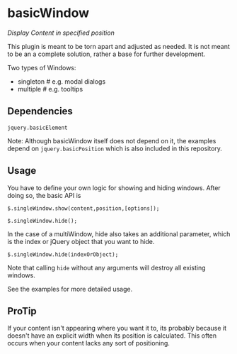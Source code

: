# basicWindow

*Display Content in specified position* 

This plugin is meant to be torn apart and adjusted as needed. It is not meant to
be an a complete solution, rather a base for further development.

Two types of Windows:

* singleton # e.g. modal dialogs
* multiple  # e.g. tooltips

## Dependencies

`jquery.basicElement`

Note: Although basicWindow itself does not depend on it, the examples depend on
`jquery.basicPosition` which is also included in this repository.

## Usage

You have to define your own logic for showing and hiding
windows. After doing so, the basic API is

    $.singleWindow.show(content,position,[options]);

    $.singleWindow.hide();

In the case of a multiWindow, hide also takes an additional
parameter, which is the index or jQuery object that you want to 
hide.

    $.singleWindow.hide(indexOrObject);

Note that calling `hide` without any arguments will destroy all existing windows.

See the examples for more detailed usage. 

## ProTip

If your content isn't appearing where you want it to, its probably because it
doesn't have an explicit width when its position is calculated. This often
occurs when your content lacks any sort of positioning.
